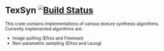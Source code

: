 # TexSyn [![Build Status](https://travis-ci.org/Robzz/TexSyn.svg?branch=master)](https://travis-ci.org/Robzz/TexSyn)

This crate contains implementations of various texture synthesis algorithms.
Currently implemented algorithms are:

* Image quilting (Efros and Freeman)
* Non-parametric sampling (Efros and Leung)

